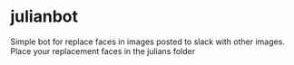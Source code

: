 # julianbot
Simple bot for replace faces in images posted to slack with other images. Place your replacement faces in the julians folder
